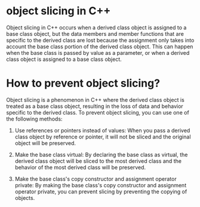 # object slicing in C++
Object slicing in C++ occurs when a derived class object is assigned to a base class object, but the data members and member functions that are specific to the derived class are lost because the assignment only takes into account the base class portion of the derived class object. This can happen when the base class is passed by value as a parameter, or when a derived class object is assigned to a base class object.

# How to prevent object slicing?
Object slicing is a phenomenon in C++ where the derived class object is treated as a base class object, resulting in the loss of data and behavior specific to the derived class. To prevent object slicing, you can use one of the following methods:

1) Use references or pointers instead of values: When you pass a derived class object by reference or pointer, it will not be sliced and the original object will be preserved.

2) Make the base class virtual: By declaring the base class as virtual, the derived class object will be sliced to the most derived class and the behavior of the most derived class will be preserved.

3) Make the base class's copy constructor and assignment operator private: By making the base class's copy constructor and assignment operator private, you can prevent slicing by preventing the copying of objects.
